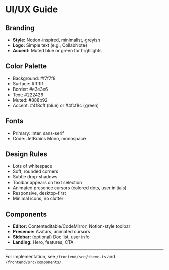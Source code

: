 # UI/UX Guide

## Branding
- **Style:** Notion-inspired, minimalist, greyish
- **Logo:** Simple text (e.g., CollabNote)
- **Accent:** Muted blue or green for highlights

## Color Palette
- Background: #f7f7f8
- Surface: #ffffff
- Border: #e3e3e6
- Text: #222426
- Muted: #888b92
- Accent: #4f8cff (blue) or #4fcf8c (green)

## Fonts
- Primary: Inter, sans-serif
- Code: JetBrains Mono, monospace

## Design Rules
- Lots of whitespace
- Soft, rounded corners
- Subtle drop-shadows
- Toolbar appears on text selection
- Animated presence cursors (colored dots, user initials)
- Responsive, desktop-first
- Minimal icons, no clutter

## Components
- **Editor:** Contenteditable/CodeMirror, Notion-style toolbar
- **Presence:** Avatars, animated cursors
- **Sidebar:** (optional) Doc list, user info
- **Landing:** Hero, features, CTA

---

For implementation, see `/frontend/src/theme.ts` and `/frontend/src/components/`. 